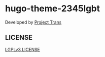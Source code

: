 # hugo-theme-2345lgbt

Developed by [Project Trans](https://project-trans.org/)

## LICENSE

[LGPLv3 LICENSE](LICENSE)
